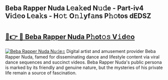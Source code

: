 ## Beba Rapper Nuda L𝚎a𝚔ed N𝚞𝚍e - Part-iv4 Vi𝚍𝚎o L𝚎a𝚔s - H𝚘𝚝 O𝚗𝚕yf𝚊ns P𝚑𝚘tos dEDSZ

# <h2><a href="http://kf27wu.oniu.top/?m=Beba+Rapper+Nuda">🔗👉 🔴 Beba Rapper Nuda P𝚑ot𝚘𝚜 V𝚒d𝚎o</a></h2>

[![Beba Rapper Nuda Nu𝚍e𝚜](https://i.imgur.com/0qMVB7G.gif)](http://kf27wu.oniu.top/?m=Beba+Rapper+Nuda)
Digital artist and amusement provider Beba Rapper Nuda, famed for disseminating dance and lifestyle content via viral dance sequences and succinct videos. Beba Rapper Nuda's public persona is marked by its friendly and genuine nature, but the mysteries of his private life remain a source of fascination.  
